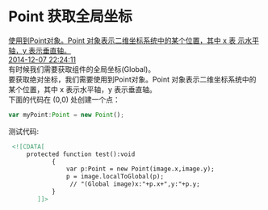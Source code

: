 # Point 获取全局坐标
[使用到Point对象。Point 对象表示二维坐标系统中的某个位置，其中 x 表 示水平轴，y 表示垂直轴。](#data.description)<br>
[2014-12-07 22:24:11](#data.create_time)<br>
有时候我们需要获取组件的全局坐标(Global)。<br>
要获取绝对坐标，我们需要使用到Point对象。Point 对象表示二维坐标系统中的某个位置，其中 x 表示水平轴，y 表示垂直轴。<br>
下面的代码在 (0,0) 处创建一个点：
```js
var myPoint:Point = new Point();
``` 
测试代码:
```xml
 <![CDATA[
	 protected function test():void
			{
				var p:Point = new Point(image.x,image.y);
				p = image.localToGlobal(p);
			     // "(Global image)x:"+p.x+",y:"+p.y;
			}
		]]>
```
